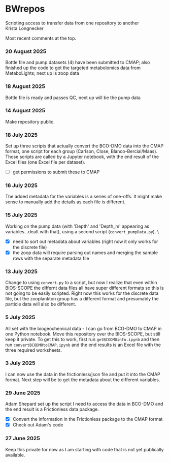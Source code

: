 # BWrepos
Scripting access to transfer data from one repository to another\
Krista Longnecker

Most recent comments at the top.
### 20 August 2025
Bottle file and pump datasets (4) have been submitted to CMAP; also finished up the code to get the targeted metabolomics data from MetaboLights; next up is zoop data

### 18 August 2025
Bottle file is ready and passes QC, next up will be the pump data

### 14 August 2025
Make repository public.

### 18 July 2025
Set up three scripts that actually convert the BCO-DMO data into the CMAP format, one script for each group (Carlson, Close, Blanco-Bercial/Maas). Those scripts are called by a Jupyter notebook, with the end result of the Excel files (one Excel file per dataset). 
- [ ] get permissions to submit these to CMAP

### 16 July 2025
The added metadata for the variables is a series of one-offs. It might make sense to manually add the details as each file is different.

### 15 July 2025
Working on the pump data (with 'Depth' and 'Depth_m' appearing as variables...dealt with that), using a second script (```convert_pumpData.py```). \
- [x] need to sort out metadata about variables (right now it only works for the discrete file)
- [x] the zoop data will require parsing out names and merging the sample rows with the separate metadata file

### 13 July 2025
Change to using ```convert.py``` to a script, but now I realize that even within BIOS-SCOPE the differnt data files all have super different formats so this is not going to be easily scripted. Right now this works for the discrete data file, but the zooplankton group has a different format and presumably the particle data will also be different.

### 5 July 2025
All set with the biogeochemical data - I can go from BCO-DMO to CMAP in one Python notebook. Move this repository over the BIOS-SCOPE, but still keep it private. 
To get this to work, first run ```getBCODMOinfo.ipynb``` and then run ```convertBCODMOtoCMAP.ipynb``` and the end results is an Excel file with the three required worksheets.

### 3 July 2025
I can now use the data in the frictionless/json file and put it into the CMAP format. Next step will be to get the metadata about the different variables.

### 29 June 2025
Adam Shepard set up the script I need to access the data in BCO-DMO and the end result is a Frictionless data package. 

- [x] Convert the information in the Frictionless package to the CMAP format
- [x] Check out Adam's code
 
### 27 June 2025
Keep this private for now as I am starting with code that is not yet publically available.

